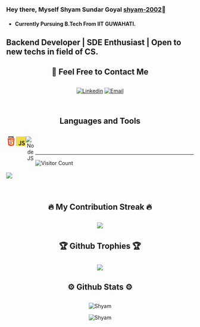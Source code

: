  ### Hey there, Myself Shyam Sundar Goyal  [shyam-2002][website]👋
 <h4>       

- Currently Pursuing B.Tech From **IIT GUWAHATI.**
 
<h4/>
  
  ## Backend Developer | SDE Enthusiast | Open to new techs in field of CS.
  
  ### <h2 align="center">🤳 Feel Free to **Contact Me**<h2/>
 <body>
    <div class="img1">
<p align='center'>
<a href="https://www.linkedin.com/in/shyam-sundar-goyal/" target="_blank"><img src="https://icons.iconarchive.com/icons/alecive/flatwoken/64/Apps-Linkedin-icon.png" width="47" alt="Linkedin"></a>  <a href="mailto:goyalshyamsundar2@gmail.com" target="_blank"><img src="https://icons.iconarchive.com/icons/wwalczyszyn/android-style-honeycomb/64/GMail-icon.png" width="52" alt="Email"></a>
<p/>
</div>
</body>
  
  <br />

### <h2 align="center"> Languages and Tools<h2/>

<p align="center">
<img align="left" alt="HTML5" width="26px" src="https://raw.githubusercontent.com/github/explore/80688e429a7d4ef2fca1e82350fe8e3517d3494d/topics/html/html.png" />
<img align="left" alt="JavaScript" width="26px" src="https://raw.githubusercontent.com/github/explore/80688e429a7d4ef2fca1e82350fe8e3517d3494d/topics/javascript/javascript.png" />
<img align="left" alt="Node JS" width="26px" src="https://icon-library.com/images/node-js-icon/node-js-icon-15.jpg" />
 </p> 
<br />
<br />
 
---

![Visitor Count](https://profile-counter.glitch.me/{shyam-2002}/count.svg) <br/>  
 ![](https://komarev.com/ghpvc/?username=shyam-2002)<br/>
 
   
 <br/>
 
 ### <h2 align="center">🔥 My Contribution Streak 🔥<h2/>
<p align="center">
 
  <a href="https://github.com/shyam-2002/github-readme-streak-stats">
    <img src="https://github-readme-streak-stats.herokuapp.com?user=shyam-2002&theme=neon-dark&hide_border=true&border=D3DD21"/>
  </a>
    
### <h2 align="center">🏆 Github Trophies 🏆<h2/>
<p align="center">
  <a href="https://github.com/ryo-ma/github-profile-trophy" target="_blank">
    <img src="https://github-profile-trophy.vercel.app/?username=shyam-2002&theme=gruvbox"/>
  </a>
</p>
    
### <h2 align="center">⚙️ Github Stats ⚙️<h2/>   

<p align="center">
<img src="https://github-readme-stats.vercel.app/api?username=shyam-2002&show_icons=true&theme=dracula" alt="Shyam" />
</p>

<p align="center">
<img src="https://github-readme-stats.vercel.app/api/top-langs/?username=shyam-2002&theme=dracula&layout=compact" alt="Shyam" />
</p>

[website]: https://github.com/shyam-2002
[linkedin]: https://www.linkedin.com/in/shyam-sundar-goyal/
